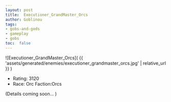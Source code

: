 ```yaml
---
layout: post
title:  Executioner_GrandMaster_Orcs
author: Goblinou
tags:
- gobs-and-gods
- gameplay
- gobs
toc:  false
---
```


![Executioner_GrandMaster_Orcs]( {{ 'assets/generated/enemies/executioner_grandmaster_orcs.jpg' | relative_url }} )
- Rating: 3120
- Race: Orc  Faction:Orcs

(Details coming soon... )
